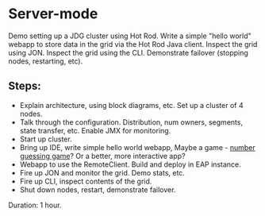 # Server-mode

Demo setting up a JDG cluster using Hot Rod.  Write a simple "hello world" webapp to store data in the grid via the Hot Rod Java client.  Inspect the grid using JON.  Inspect the grid using the CLI.  Demonstrate failover (stopping nodes, restarting, etc).

## Steps:

* Explain architecture, using block diagrams, etc.  Set up a cluster of 4 nodes.
* Talk through the configuration.  Distribution, num owners, segments, state transfer, etc.  Enable JMX for monitoring.
* Start up cluster.
* Bring up IDE, write simple hello world webapp, Maybe a game - [number guessing game](http://www.coderanch.com/t/542340/java/java/number-guessing-game)? Or a better, more interactive app?
* Webapp to use the RemoteClient.  Build and deploy in EAP instance.
* Fire up JON and monitor the grid.  Demo stats, etc.
* Fire up CLI, inspect contents of the grid.
* Shut down nodes, restart, demonstrate failover.

Duration: 1 hour.  

